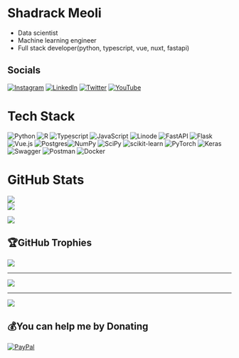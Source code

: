 # Shadrack Meoli
- Data scientist
- Machine learning engineer
- Full stack developer(python, typescript, vue, nuxt, fastapi)

## Socials
[![Instagram](https://img.shields.io/badge/Instagram-%23E4405F.svg?logo=Instagram&logoColor=white)](https://instagram.com/_s.ha.d) [![LinkedIn](https://img.shields.io/badge/LinkedIn-%230077B5.svg?logo=linkedin&logoColor=white)](https://linkedin.com/in/shadrack-codes254/) [![Twitter](https://img.shields.io/badge/Twitter-%231DA1F2.svg?logo=Twitter&logoColor=white)](https://twitter.com/Codesshad) [![YouTube](https://img.shields.io/badge/YouTube-%23FF0000.svg?logo=YouTube&logoColor=white)](https://www.youtube.com/channel/UC34M77EOVsfBFzaQyQO6LeA) 

# Tech Stack
![Python](https://img.shields.io/badge/python-3670A0?style=for-the-badge&logo=python&logoColor=ffdd54) ![R](https://img.shields.io/badge/r-%23276DC3.svg?style=for-the-badge&logo=r&logoColor=white) ![Typescript](https://img.shields.io/badge/typescript-%2300ADD8.svg?style=for-the-badge&logo=typescript&logoColor=white) ![JavaScript](https://img.shields.io/badge/javascript-%23323330.svg?style=for-the-badge&logo=javascript&logoColor=%23F7DF1E) ![Linode](https://img.shields.io/badge/Linode-%23FF9900.svg?style=for-the-badge&logo=Linode&logoColor=white) ![FastAPI](https://img.shields.io/badge/FastAPI-005571?style=for-the-badge&logo=fastapi) ![Flask](https://img.shields.io/badge/flask-%23000.svg?style=for-the-badge&logo=flask&logoColor=white) ![Vue.js](https://img.shields.io/badge/vuejs-%2335495e.svg?style=for-the-badge&logo=vuedotjs&logoColor=%234FC08D) ![Postgres](https://img.shields.io/badge/postgres-%23316192.svg?style=for-the-badge&logo=postgresql&logoColor=white)![NumPy](https://img.shields.io/badge/numpy-%23013243.svg?style=for-the-badge&logo=numpy&logoColor=white) ![SciPy](https://img.shields.io/badge/SciPy-%230C55A5.svg?style=for-the-badge&logo=scipy&logoColor=%white) ![scikit-learn](https://img.shields.io/badge/scikit--learn-%23F7931E.svg?style=for-the-badge&logo=scikit-learn&logoColor=white) ![PyTorch](https://img.shields.io/badge/PyTorch-%23EE4C2C.svg?style=for-the-badge&logo=PyTorch&logoColor=white) ![Keras](https://img.shields.io/badge/Keras-%23D00000.svg?style=for-the-badge&logo=Keras&logoColor=white) ![Swagger](https://img.shields.io/badge/-Swagger-%23Clojure?style=for-the-badge&logo=swagger&logoColor=white) ![Postman](https://img.shields.io/badge/Postman-FF6C37?style=for-the-badge&logo=postman&logoColor=white) ![Docker](https://img.shields.io/badge/docker-%230db7ed.svg?style=for-the-badge&logo=docker&logoColor=white)


# GitHub Stats
![](https://github-readme-stats.vercel.app/api?username=shadmeoli&theme=radical&hide_border=true&include_all_commits=true&count_private=true)<br/>
![](https://github-readme-streak-stats.herokuapp.com/?user=shadmeoli&theme=radical&hide_border=true)<br/>


[![](https://visitcount.itsvg.in/api?id=shadmeoli&label=Profile%20Views&color=12&icon=2&pretty=true)](https://visitcount.itsvg.in)

  <!-- Proudly created with GPRM ( https://gprm.itsvg.in ) -->

## 🏆GitHub Trophies
![](https://github-trophies.vercel.app/?username=shadmeoli&theme=radical&no-frame=false&no-bg=false&margin-w=4)

---

![](https://quotes-github-readme.vercel.app/api?type=horizontal&theme=dark)

---
[![](https://visitcount.itsvg.in/api?id=shadmeoli&label=Profile%20Views&color=12&icon=2&pretty=true)](https://visitcount.itsvg.in)


## 💰You can help me by Donating
[![PayPal](https://img.shields.io/badge/PayPal-00457C?style=for-the-badge&logo=paypal&logoColor=white)](https://paypal.me/Shadrack_Meoli) 